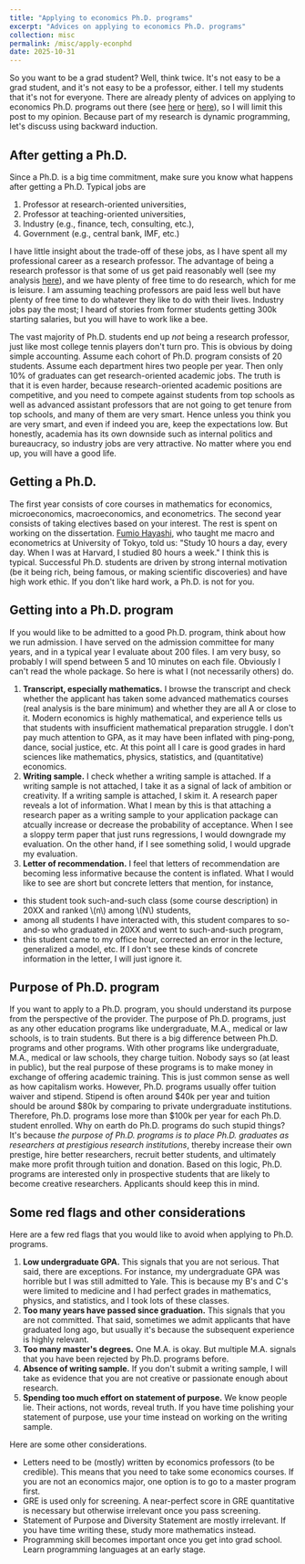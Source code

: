 ```yaml
---
title: "Applying to economics Ph.D. programs"
excerpt: "Advices on applying to economics Ph.D. programs"
collection: misc
permalink: /misc/apply-econphd
date: 2025-10-31
---
```


So you want to be a grad student? Well, think twice. It's not easy to be a grad student, and it's not easy to be a professor, either. I tell my students that it's not for everyone. There are already plenty of advices on applying to economics Ph.D. programs out there (see [here](https://www.aeaweb.org/resources/students/grad-prep) or [here](https://econ.ucsb.edu/~startz/A%20Guide%20for%20UCSB%20Undergraduates%20Considering%20a%20PhD%20in%20Economics.pdf)), so I will limit this post to my opinion. Because part of my research is dynamic programming, let's discuss using backward induction.

## After getting a Ph.D.

Since a Ph.D. is a big time commitment, make sure you know what happens after getting a Ph.D. Typical jobs are
1. Professor at research-oriented universities,
1. Professor at teaching-oriented universities,
1. Industry (e.g., finance, tech, consulting, etc.),
1. Government (e.g., central bank, IMF, etc.)

I have little insight about the trade-off of these jobs, as I have spent all my professional career as a research professor. The advantage of being a research professor is that some of us get paid reasonably well (see my analysis [here](https://alexisakira.github.io/publications/2019-EJW/)), and we have plenty of free time to do research, which for me is leisure. I am assuming teaching professors are paid less well but have plenty of free time to do whatever they like to do with their lives. Industry jobs pay the most; I heard of stories from former students getting 300k starting salaries, but you will have to work like a bee.

The vast majority of Ph.D. students end up *not* being a research professor, just like most college tennis players don't turn pro. This is obvious by doing simple accounting. Assume each cohort of Ph.D. program consists of 20 students. Assume each department hires two people per year. Then only 10% of graduates can get research-oriented academic jobs. The truth is that it is even harder, because research-oriented academic positions are competitive, and you need to compete against students from top schools as well as advanced assistant professors that are not going to get tenure from top schools, and many of them are very smart. Hence unless you think you are very smart, and even if indeed you are, keep the expectations low. But honestly, academia has its own downside such as internal politics and bureaucracy, so industry jobs are very attractive. No matter where you end up, you will have a good life.

## Getting a Ph.D.

The first year consists of core courses in mathematics for economics, microeconomics, macroeconomics, and econometrics. The second year consists of taking electives based on your interest. The rest is spent on working on the dissertation. [Fumio Hayashi](https://en.wikipedia.org/wiki/Fumio_Hayashi), who taught me macro and econometrics at University of Tokyo, told us: "Study 10 hours a day, every day. When I was at Harvard, I studied 80 hours a week." I think this is typical. Successful Ph.D. students are driven by strong internal motivation (be it being rich, being famous, or making scientific discoveries) and have high work ethic. If you don't like hard work, a Ph.D. is not for you.

## Getting into a Ph.D. program

If you would like to be admitted to a good Ph.D. program, think about how we run admission. I have served on the admission committee for many years, and in a typical year I evaluate about 200 files. I am very busy, so probably I will spend between 5 and 10 minutes on each file. Obviously I can't read the whole package. So here is what I (not necessarily others) do.

1. **Transcript, especially mathematics.** I browse the transcript and check whether the applicant has taken some advanced mathematics courses (real analysis is the bare minimum) and whether they are all A or close to it. Modern economics is highly mathematical, and experience tells us that students with insufficient mathematical preparation struggle. I don't pay much attention to GPA, as it may have been inflated with ping-pong, dance, social justice, etc. At this point all I care is good grades in hard sciences like mathematics, physics, statistics, and (quantitative) economics.
1. **Writing sample.** I check whether a writing sample is attached. If a writing sample is not attached, I take it as a signal of lack of ambition or creativity. If a writing sample is attached, I skim it. A research paper reveals a lot of information. What I mean by this is that attaching a research paper as a writing sample to your application package can atcually increase or decrease the probability of acceptance. When I see a sloppy term paper that just runs regressions, I would downgrade my evaluation. On the other hand, if I see something solid, I would upgrade my evaluation.
1. **Letter of recommendation.** I feel that letters of recommendation are becoming less informative because the content is inflated. What I would like to see are short but concrete letters that mention, for instance,
- this student took such-and-such class (some course description) in 20XX and ranked \\(n\\) among \\(N\\) students,
- among all students I have interacted with, this student compares to so-and-so who graduated in 20XX and went to such-and-such program,
- this student came to my office hour, corrected an error in the lecture, generalized a model, etc.
If I don't see these kinds of concrete information in the letter, I will just ignore it.

## Purpose of Ph.D. program

If you want to apply to a Ph.D. program, you should understand its purpose from the perspective of the provider. The purpose of Ph.D. programs, just as any other education programs like undergraduate, M.A., medical or law schools, is to train students. But there is a big difference between Ph.D. programs and other programs. With other programs like undergraduate, M.A., medical or law schools, they charge tuition. Nobody says so (at least in public), but the real purpose of these programs is to make money in exchange of offering academic training. This is just common sense as well as how capitalism works. However, Ph.D. programs usually offer tuition waiver and stipend. Stipend is often around $40k per year and tuition should be around $80k by comparing to private undergraduate institutions. Therefore, Ph.D. programs lose more than $100k per year for each Ph.D. student enrolled. Why on earth do Ph.D. programs do such stupid things? It's because *the purpose of Ph.D. programs is to place Ph.D. graduates as researchers at prestigious research institutions*, thereby increase their own prestige, hire better researchers, recruit better students, and ultimately make more profit through tuition and donation. Based on this logic, Ph.D. programs are interested only in prospective students that are likely to become creative researchers. Applicants should keep this in mind.

## Some red flags and other considerations

Here are a few red flags that you would like to avoid when applying to Ph.D. programs.
1. **Low undergraduate GPA.** This signals that you are not serious. That said, there are exceptions. For instance, my undergraduate GPA was horrible but I was still admitted to Yale. This is because my B's and C's were limited to medicine and I had perfect grades in mathematics, physics, and statistics, and I took lots of these classes.
1. **Too many years have passed since graduation.** This signals that you are not committed. That said, sometimes we admit applicants that have graduated long ago, but usually it's because the subsequent experience is highly relevant.
1. **Too many master's degrees.** One M.A. is okay. But multiple M.A. signals that you have been rejected by Ph.D. programs before.
1. **Absence of writing sample.** If you don't submit a writing sample, I will take as evidence that you are not creative or passionate enough about research.
1. **Spending too much effort on statement of purpose.** We know people lie. Their actions, not words, reveal truth. If you have time polishing your statement of purpose, use your time instead on working on the writing sample.

Here are some other considerations.
- Letters need to be (mostly) written by economics professors (to be credible). This means that you need to take some economics courses. If you are not an economics major, one option is to go to a master program first.
- GRE is used only for screening. A near-perfect score in GRE quantitative is necessary but otherwise irrelevant once you pass screening.
- Statement of Purpose and Diversity Statement are mostly irrelevant. If you have time writing these, study more mathematics instead.
- Programming skill becomes important once you get into grad school. Learn programming languages at an early stage.